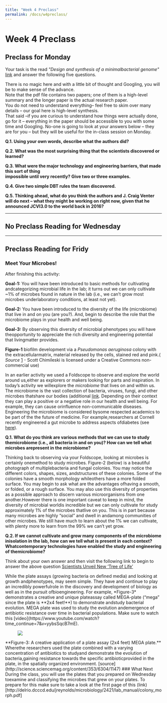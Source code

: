 ```yaml
---
title: "Week 4 Preclass"
permalink: /docs/w4preclass/
---
```


# Week 4 Preclass

## Preclass for Monday

Your task is the read *"Design and synthesis of a minimalbacterial genome"* 
 [link](http://science.sciencemag.org/content/351/6280/aad6253) and answer the following five questions. 

There is no magic here and with a little bit of thought and Googling, you will be to make sense of the advance.  
Note that the pdf file contains two papers; one of them is a high-level summary and the longer paper is 
the actual research paper.  
You do not need to understand everything– feel free to skim over many details – our goal here is high-level synthesis.  
That said –if you are curious to understand how things were actually done, go for it – everything in the paper 
should be accessible to you with some time and Googling. 
No-one is going to look at your answers below – they are for you – but they will be useful for the in-class session on Monday. 

**Q.1. Using your own words, describe what the authors did?**

**Q.2. What was the most surprising thing that the scientists discovered or learned?**

**Q.3. What  were  the  major  technology and engineering  barriers,  that  made  this  sort  of  thing  
impossible  until very recently? Give two or three examples.**

**Q.4. Give two simple DBT rules the team discovered.**

**Q.5. Thinking ahead, what do you think the authors and J. Craig Venter will do next – what they might be 
working on right now, given that he announced JCVI3.0 to the world back in 2016?**
____________________________________________________________

## No Preclass Reading for Wednesday

____________________________________________________________

## Preclass Reading for Fridy 

### Meet Your Microbes!

After finishing this activity:

**Goal-1:** You will have been introduced to basic methods for cultivating andcategorizing 
microbial life in the lab; it turns out we can only cultivate ~1% of microbes found in nature in the lab 
(i.e., we can’t grow most microbes underlaboratory conditions, at least not yet).

**Goal-2:** You have been introduced to the diversity of the life (microbiome) that
live in and on you (are you?). And, begin to describe the role that the microbiome plays in your health and well being.

**Goal-3:** By observing this diversity of microbial phenotypes you will have theopportunity to appreciate the rich diversity and engineering potential that livingmatter provides.

**Figure-1** biofilm development via a *Pseudomonas aeruginosa* colony with the extracellularmatrix, material released by the cells, stained red and pink.( *Source* [1](https://www.scottchimileskiphotography.com/Creative-Commons/) - Scott Chimileski is licensed under a Creative Commons non-commercial use)

In an earlier activity we used a Foldscope to observe and explore the world around us,either as explorers or makers looking for parts and inspiration. In today’s activity we willexplore the *microbiome* that lives on and within us.
The microbiome is the vast collection of bacteria, viruses, fungi, and other microbes thatshare our bodies (additional [link](https://www.nature.com/collections/stkpgwjvvk/content/content). Depending on their context they can play a positive
or a negative role in our health and well being. For example, they can cause orinfluence non-communicable diseases. Engineering the microbiome is considered bysome respected academics to be part of the the future of medicine. For example,researchers at Cornell recently engineered a gut microbe to address aspects ofdiabetes (see [here](https://www.ncbi.nlm.nih.gov/pubmed/25626737)).

**Q.1. What do you think are various methods that we can use to study themicrobiome (i.e., all bacteria in and on you)? How can we tell what microbes arepresent in the microbiome?**

Thinking back to observing via your Foldscope, looking at microbes is certainly onemethod to study microbes. 
Figure-2 (below) is a beautiful photograph of multiplebacteria and fungal colonies. You may notice the different colors, shapes, sizes, andstructures of these colonies. Some of the colonies have a smooth morphology whileothers have a more folded surface. You may begin to ask what are the advantages ofhaving a smooth, or folded, or a rough surface. You may also use this diversity of properties as a possible approach to discern various microorganisms from one another.However there is one important caveat to keep in mind, the diversity of microbial worldis incredible but we can only cultivate for study approximately 1% of the microbes thatlive on you. This is in part because many microbes are highly “social” and dwell in andamong communities of other microbes. We still have much to learn about the 1% we can cultivate, with plenty more to learn from the 99% we can’t yet grow.

**Q.2. If we cannot cultivate and grow many components of the microbiome inisolation in the lab, how can we tell what is present in each context? Whatcontemporary technologies have enabled the study and engineering of themicrobiome?**

Think about your own answer and then visit the following link to begin to answer the above question [Scientists Unveil New ‘Tree of Life’](https://www.nytimes.com/2016/04/12/science/scientists-unveil-new-tree-of-life.html)


<!-- Figure 2.​ Colonies formed by a variety of bacterial and fungal species. It is possible to identifybacterial or fungal species by the shape, color, and structure of the colonies that they form(image from: Scott Chimileski and Robert Kolter ​source​)  Visit Scott ​Chimileski’​s portfolio ​herefor additional beautiful close up images. --!>

While the plate assays (growing bacteria on defined media) and looking at growth andphenotypes, may seem simple. They have and continue to play an incredibly powerfulrole in the discovery and development of biology as well as in the pursuit ofbioengineering. For example, *Figure-3* demonstrates a creative and unique plateassay called MEGA-plate (“mega” since the plate is **2x4 feet!**) to demonstrate andstudy bacterial evolution. MEGA plate was used to study the evolution andemergence of antibiotic resistance over time in bacterial populations. Make sure to watch this [video](https://www.youtube.com/watch?time_continue=7&v=yybsSqcB7mE).

<figure>
<a href="/assets/images/wp4MegaPlaTe.jpg"> <img src="/assets/images/wp4MegaPlaTe.jpg"></a>
</figure>

**Figure-3: A creative application of a plate assay (2x4 feet) MEGA plate.** Wherethe researchers used the plate combined with a varying concentration of antibiotics to studyand demonstrate the evolution of bacteria,gaining resistance towards the specific antibioticprovided in the plate, in the spatially organized environment. [source](http://science.sciencemag.org/content/353/6304/1147)

### What Next
During the class, you will use the plates that you prepared on Wednesday toexamine and classifying the microbes 
that grew on your plates. To prepare for this make sure to take a look at the first page of this 
(link)[http://delrio.dcccd.edu/jreynolds/microbiology/2421/lab_manual/colony_morph.pdf]

